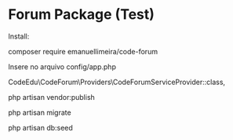 # Forum Package (Test)

Install: 

composer require emanuellimeira/code-forum

Insere no arquivo config/app.php

CodeEdu\CodeForum\Providers\CodeForumServiceProvider::class,

php artisan vendor:publish

php artisan migrate

php artisan db:seed


